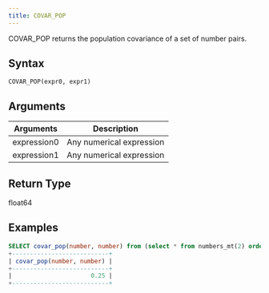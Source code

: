 ```yaml
---
title: COVAR_POP
---
```


COVAR_POP returns the population covariance of a set of number pairs. 

## Syntax

```
COVAR_POP(expr0, expr1)
```

## Arguments

| Arguments    |        Description       |
| ------------ | ------------------------ |
| expression0  | Any numerical expression |
| expression1  | Any numerical expression |

## Return Type

float64

## Examples

```sql
SELECT covar_pop(number, number) from (select * from numbers_mt(2) order by number asc);
+---------------------------+
| covar_pop(number, number) |
+---------------------------+
|                      0.25 |
+---------------------------+
```
